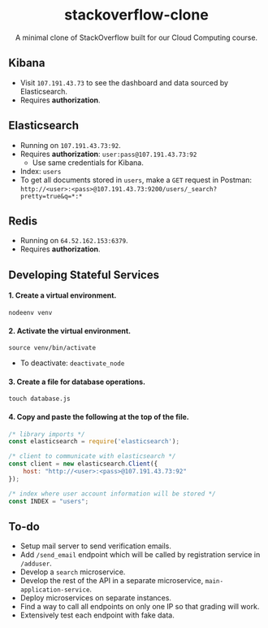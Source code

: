 <h1 align=center>stackoverflow-clone</h1>
<p align=center>A minimal clone of StackOverflow built for our Cloud Computing course.</p>

## Kibana
* Visit `107.191.43.73` to see the dashboard and data sourced by Elasticsearch.
* Requires **authorization**.

## Elasticsearch
* Running on `107.191.43.73:92`.
* Requires **authorization**: `user:pass@107.191.43.73:92`
  * Use same credentials for Kibana.
* Index: `users`
* To get all documents stored in `users`, make a `GET` request in Postman: `http://<user>:<pass>@107.191.43.73:9200/users/_search?pretty=true&q=*:*`

## Redis
* Running on `64.52.162.153:6379`.
* Requires **authorization**.

## Developing Stateful Services
#### 1. Create a virtual environment. 
`nodeenv venv`
#### 2. Activate the virtual environment.
`source venv/bin/activate`
  * To deactivate: `deactivate_node`
#### 3. Create a file for database operations.
`touch database.js`
#### 4. Copy and paste the following at the top of the file.
  ``` node.js
  /* library imports */
  const elasticsearch = require('elasticsearch');

  /* client to communicate with elasticsearch */
  const client = new elasticsearch.Client({
      host: "http://<user>:<pass>@107.191.43.73:92"
  });
  
  /* index where user account information will be stored */
  const INDEX = "users";
  ```
  
  ## To-do
  * Setup mail server to send verification emails.
  * Add `/send_email` endpoint which will be called by registration service in `/adduser`.
  * Develop a `search` microservice.
  * Develop the rest of the API in a separate microservice, `main-application-service`.
  * Deploy microservices on separate instances.
  * Find a way to call all endpoints on only one IP so that grading will work.
  * Extensively test each endpoint with fake data.
